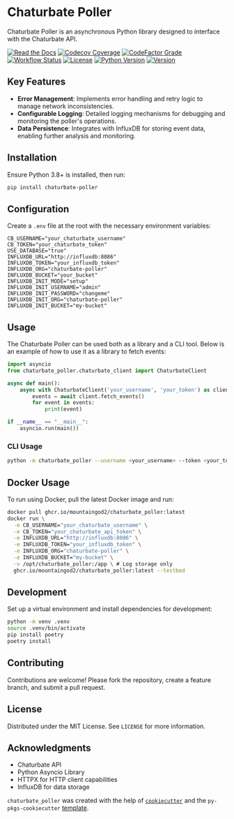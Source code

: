 # Chaturbate Poller

Chaturbate Poller is an asynchronous Python library designed to interface with the Chaturbate API.

[![Read the Docs](https://img.shields.io/readthedocs/chaturbate-poller?link=https%3A%2F%2Fchaturbate-poller.readthedocs.io%2Fen%2Fstable%2F)](https://chaturbate-poller.readthedocs.io/en/stable/)
[![Codecov Coverage](https://img.shields.io/codecov/c/github/MountainGod2/chaturbate_poller/main?link=https%3A%2F%2Fapp.codecov.io%2Fgh%2FMountainGod2%2Fchaturbate_poller)](https://app.codecov.io/gh/MountainGod2/chaturbate_poller/)
[![CodeFactor Grade](https://img.shields.io/codefactor/grade/github/MountainGod2/chaturbate_poller?link=https%3A%2F%2Fwww.codefactor.io%2Frepository%2Fgithub%2Fmountaingod2%2Fchaturbate_poller)](https://www.codefactor.io/repository/github/mountaingod2/chaturbate_poller)
[![Workflow Status](https://img.shields.io/github/actions/workflow/status/MountainGod2/chaturbate_poller/ci-cd.yml?branch=main&link=https%3A%2F%2Fgithub.com%2FMountainGod2%2Fchaturbate_poller%2Factions%2Fworkflows%2Fci-cd.yml)](https://github.com/MountainGod2/chaturbate_poller/actions/workflows/ci-cd.yml/)
[![License](https://img.shields.io/pypi/l/chaturbate-poller?link=https%3A%2F%2Fgithub.com%2FMountainGod2%2Fchaturbate_poller)](https://github.com/MountainGod2/chaturbate_poller?tab=MIT-1-ov-file)
[![Python Version](https://img.shields.io/pypi/pyversions/chaturbate-poller?link=https%3A%2F%2Fwww.python.org%2Fdownloads%2F)](https://www.python.org/downloads/)
[![Version](https://img.shields.io/pypi/v/chaturbate-poller?link=https%3A%2F%2Fpypi.org%2Fproject%2Fchaturbate-poller%2F)](https://pypi.org/project/chaturbate-poller/)

## Key Features

- **Error Management**: Implements error handling and retry logic to manage network inconsistencies.
- **Configurable Logging**: Detailed logging mechanisms for debugging and monitoring the poller's operations.
- **Data Persistence**: Integrates with InfluxDB for storing event data, enabling further analysis and monitoring.

## Installation

Ensure Python 3.8+ is installed, then run:

```bash
pip install chaturbate-poller
```

## Configuration

Create a `.env` file at the root with the necessary environment variables:

```text
CB_USERNAME="your_chaturbate_username"
CB_TOKEN="your_chaturbate_token"
USE_DATABASE="true"
INFLUXDB_URL="http://influxdb:8086"
INFLUXDB_TOKEN="your_influxdb_token"
INFLUXDB_ORG="chaturbate-poller"
INFLUXDB_BUCKET="your_bucket"
INFLUXDB_INIT_MODE="setup"
INFLUXDB_INIT_USERNAME="admin"
INFLUXDB_INIT_PASSWORD="changeme"
INFLUXDB_INIT_ORG="chaturbate-poller"
INFLUXDB_INIT_BUCKET="my-bucket"
```

## Usage

The Chaturbate Poller can be used both as a library and a CLI tool. Below is an example of how to use it as a library to fetch events:

```python
import asyncio
from chaturbate_poller.chaturbate_client import ChaturbateClient

async def main():
    async with ChaturbateClient('your_username', 'your_token') as client:
        events = await client.fetch_events()
        for event in events:
            print(event)

if __name__ == "__main__":
    asyncio.run(main())
```

### CLI Usage

```bash
python -m chaturbate_poller --username <your_username> --token <your_token>
```

## Docker Usage

To run using Docker, pull the latest Docker image and run:

```bash
docker pull ghcr.io/mountaingod2/chaturbate_poller:latest
docker run \
  -e CB_USERNAME="your_chaturbate_username" \
  -e CB_TOKEN="your_chaturbate_api_token" \
  -e INFLUXDB_URL="http://influxdb:8086" \
  -e INFLUXDB_TOKEN="your_influxdb_token" \
  -e INFLUXDB_ORG="chaturbate-poller" \
  -e INFLUXDB_BUCKET="my-bucket" \
  -v /opt/chaturbate_poller:/app \ # Log storage only
  ghcr.io/mountaingod2/chaturbate_poller:latest --testbed
```

## Development

Set up a virtual environment and install dependencies for development:

```bash
python -m venv .venv
source .venv/bin/activate
pip install poetry
poetry install
```

## Contributing

Contributions are welcome! Please fork the repository, create a feature branch, and submit a pull request.

## License

Distributed under the MIT License. See `LICENSE` for more information.

## Acknowledgments

- Chaturbate API
- Python Asyncio Library
- HTTPX for HTTP client capabilities
- InfluxDB for data storage

`chaturbate_poller` was created with the help of [`cookiecutter`](https://cookiecutter.readthedocs.io/en/latest/) and the `py-pkgs-cookiecutter` [template](https://github.com/py-pkgs/py-pkgs-cookiecutter).
